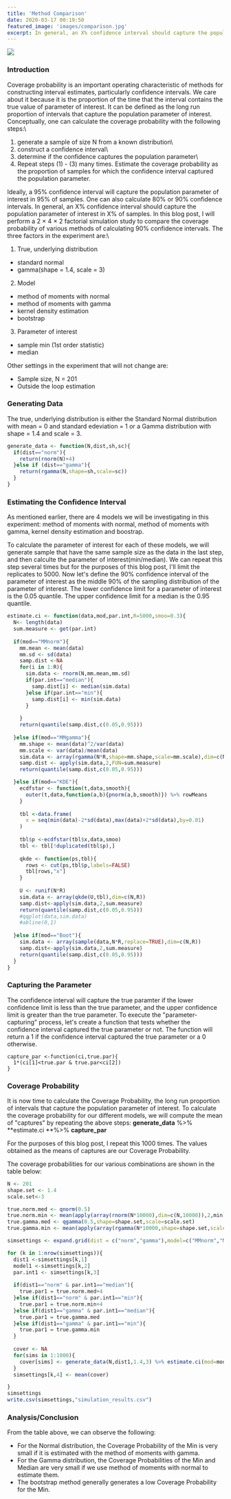 ```yaml
---
title: 'Method Comparison'
date: 2020-03-17 00:19:50
featured_image: 'images/comparison.jpg'
excerpt: In general, an X% confidence interval should capture the population parameter of interest in X% of samples. In this blog post, I perform a 2 × 4 × 2 factorial simulation study to compare.. 
---
```


![](/images/comparison.jpg)

### Introduction
Coverage probability is an important operating characteristic of methods for constructing interval estimates, particularly confidence intervals. We care about it because it is the proportion of the time that the interval contains the true value of parameter of interest. It can be defined as the long run proportion of intervals that capture the population parameter of interest. Conceptually, one can calculate the coverage probability with the following steps:\
1. generate a sample of size N from a known distribution\
2. construct a confidence interval\
3. determine if the confidence captures the population parameter\
4. Repeat steps (1) - (3) many times. Estimate the coverage probability as the proportion of samples for which the confidence interval captured the population parameter.

Ideally, a 95% confidence interval will capture the population parameter of interest in 95% of samples. One can also calculate 80% or 90% confidence intervals. In general, an X% confidence interval should capture the population parameter of interest in X% of samples. In this blog post, I will perform a 2 × 4 × 2 factorial simulation study to compare the coverage probability of various methods of calculating 90% confidence intervals. The three factors in the experiment are:\

1. True, underlying distribution
- standard normal
- gamma(shape = 1.4, scale = 3)

2. Model
- method of moments with normal
- method of moments with gamma
- kernel density estimation
- bootstrap

3. Parameter of interest
- sample min (1st order statistic)
- median

Other settings in the experiment that will not change are:
- Sample size, N = 201
- Outside the loop estimation



### Generating Data
The true, underlying distribution is either the Standard Normal distribution with mean = 0 and standard edeviation = 1 or a Gamma distribution with shape = 1.4 and scale = 3.
```r
generate_data <- function(N,dist,sh,sc){
  if(dist=="norm"){
    return(rnorm(N)+4)
  }else if (dist=="gamma"){
    return(rgamma(N,shape=sh,scale=sc))
  }
}
```

### Estimating the Confidence Interval
As mentioned earlier, there are 4 models we will be investigating in this experiment: 
method of moments with normal, method of moments with gamma, kernel density estimation and boostrap.

To calculate the parameter of interest for each of these models, we will generate sample that have the same sample size as the data in the last step, and then calculte the parameter of interest(min/median). We can repeat this step several times but for the purposes of this blog post, I'll limit the replicates to 5000. Now let's define the 90% confidence interval of the parameter of interest as the middle 90% of the sampling distribution of the parameter of interest. The lower confidence limit for a parameter of interest is the 0.05 quantile. The upper confidence limit for a median is the 0.95 quantile.

```r
estimate.ci <- function(data,mod,par.int,R=5000,smoo=0.3){
  N<- length(data)
  sum.measure <- get(par.int)
  
  if(mod=="MMnorm"){
    mm.mean <- mean(data)
    mm.sd <- sd(data)
    samp.dist <-NA
    for(i in 1:R){
      sim.data <- rnorm(N,mm.mean,mm.sd)
      if(par.int=="median"){
        samp.dist[i] <- median(sim.data)
      }else if(par.int=="min"){
        samp.dist[i] <- min(sim.data)
      }
      
    }
    return(quantile(samp.dist,c(0.05,0.95)))
    
  }else if(mod=="MMgamma"){
    mm.shape <- mean(data)^2/var(data)
    mm.scale <- var(data)/mean(data)
    sim.data <- array(rgamma(N*R,shape=mm.shape,scale=mm.scale),dim=c(N,R))
    samp.dist <- apply(sim.data,2,FUN=sum.measure)
    return(quantile(samp.dist,c(0.05,0.95)))

  }else if(mod=="KDE"){
    ecdfstar <- function(t,data,smooth){
      outer(t,data,function(a,b){pnorm(a,b,smooth)}) %>% rowMeans
    }
    
    tbl <-data.frame(
      x = seq(min(data)-2*sd(data),max(data)+2*sd(data),by=0.01)
    )
    
    tbl$p <-ecdfstar(tbl$x,data,smoo)
    tbl <- tbl[!duplicated(tbl$p),]
    
    qkde <- function(ps,tbl){
      rows <- cut(ps,tbl$p,labels=FALSE)
      tbl[rows,"x"]
    }
    
    U <- runif(N*R)
    sim.data <- array(qkde(U,tbl),dim=c(N,R))
    samp.dist<-apply(sim.data,2,sum.measure)
    return(quantile(samp.dist,c(0.05,0.95)))
    #qqplot(data,sim.data)
    #abline(0,1)
    
  }else if(mod=="Boot"){
    sim.data <- array(sample(data,N*R,replace=TRUE),dim=c(N,R))
    samp.dist<-apply(sim.data,2,sum.measure)
    return(quantile(samp.dist,c(0.05,0.95)))
  }  
}
```

### Capturing the Parameter
The confidence interval will capture the true paramter if the lower confidence limit is less than the true parameter, and the upper confidence limit is greater than the true parameter. To execute the "parameter-capturing" process, let's create a function that tests whether the confidence interval captured the true parameter or not. The function will return a 1 if the confidence interval captured the true parameter or a 0 otherwise.
```{r}
capture_par <-function(ci,true.par){
  1*(ci[1]<true.par & true.par<ci[2])
}
```

### Coverage Probability
It is now time to calculate the Coverage Probability, the long run proportion of intervals that capture the population parameter of interest. To calculate the coverage probability for our different models, we will compute the mean of "captures" by repeating the above steps:
**generate_data** %>% **estimate.ci **%>% **capture_par** 

For the purposes of this blog post, I repeat this 1000 times. The values obtained as the means of captures are our Coverage Probability.

The coverage probabilities for our various combinations are shown in the table below:

```r
N <- 201
shape.set <- 1.4
scale.set<-3

true.norm.med <- qnorm(0.5)
true.norm.min <- mean(apply(array(rnorm(N*10000),dim=c(N,10000)),2,min))
true.gamma.med <- qgamma(0.5,shape=shape.set,scale=scale.set)
true.gamma.min <- mean(apply(array(rgamma(N*10000,shape=shape.set,scale=scale.set),dim=c(N,10000)),2,min))

simsettings <- expand.grid(dist = c("norm","gamma"),model=c("MMnorm","MMgamma","KDE","Boot"),par.int=c("median","min"),cov.prab=NA,stringsAsFactors = FALSE,KEEP.OUT.ATTRS = FALSE)

for (k in 1:nrow(simsettings)){
  dist1 <-simsettings[k,1]
  model1 <-simsettings[k,2]
  par.int1 <- simsettings[k,3]
  
  if(dist1=="norm" & par.int1=="median"){
    true.par1 = true.norm.med+4
  }else if(dist1=="norm" & par.int1=="min"){
    true.par1 = true.norm.min+4
  }else if(dist1=="gamma" & par.int1=="median"){
    true.par1 = true.gamma.med
  }else if(dist1=="gamma" & par.int1=="min"){
    true.par1 = true.gamma.min
  }
  
  cover <- NA
  for(sims in 1:1000){
    cover[sims] <- generate_data(N,dist1,1.4,3) %>% estimate.ci(mod=model1,par.int=par.int1,R=5000,smoo=0.3) %>%      capture_par(true.par=true.par1)
  }
  simsettings[k,4] <- mean(cover)

}
simsettings
write.csv(simsettings,"simulation_results.csv")
```

### Analysis/Conclusion
From the table above, we can observe the following:
- For the Normal distribution, the Coverage Probability of the Min is very small if it is estimated with the method of moments with gamma.  
- For the Gamma distribution, the Coverage Probabilities of the Min and Median are very small if we use method of moments with normal to estimate them.
- The bootstrap method generally generates a low Coverage Probability for the Min.
